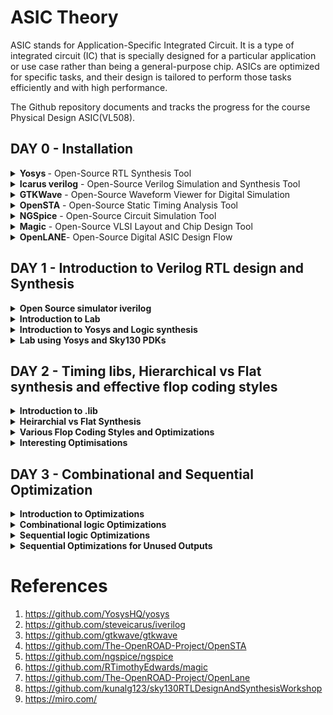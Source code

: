 # ASIC Theory
ASIC stands for Application-Specific Integrated Circuit. It is a type of integrated circuit (IC) that is specially designed for a particular application or use case rather than being a general-purpose chip. ASICs are optimized for specific tasks, and their design is tailored to perform those tasks efficiently and with high performance.

The Github repository documents and tracks the progress for the course Physical Design ASIC(VL508).  



## DAY 0 - Installation

<details>
<summary> <strong> Yosys </strong> - Open-Source RTL Synthesis Tool </summary>

Yosys is a powerful and widely-used open-source RTL synthesis tool that enables designers to convert Verilog RTL code into optimized gate-level representations suitable for ASIC or FPGA implementation. It is designed for digital hardware design and offers a plethora of features, including RTL synthesis, technology mapping, optimization, and formal verification capabilities. With a scripting interface and an active community of users and developers, Yosys provides flexibility, efficiency, and cost-effectiveness for various digital design projects.

**Key Features**:
- RTL Synthesis: Yosys takes Verilog RTL code as input and performs RTL synthesis, generating a gate-level netlist.
- Technology Mapping: The tool maps the RTL design to a specific library of standard cells, allowing optimization for target technologies.
- Optimization: Yosys employs various algorithms to optimize the design for improved performance, area, and power consumption.
- Formal Verification: The tool includes formal verification capabilities to ensure the correctness of the design.
- Scripting Interface: Yosys provides a scripting interface, enabling users to write custom synthesis scripts for specific design flows and optimizations.
- Open-Source and Community-Driven: Yosys is an open-source project with an active community, constantly contributing to its development and improvement.
  
**Installation**

Yosys is installed using the following set of steps.

```bash
$ git clone https://github.com/YosysHQ/yosys.git
$ cd yosys-master 
$ sudo apt install make (If make is not installed please install it) 
$ sudo apt-get install build-essential clang bison flex \
    libreadline-dev gawk tcl-dev libffi-dev git \
    graphviz xdot pkg-config python3 libboost-system-dev \
    libboost-python-dev libboost-filesystem-dev zlib1g-dev
$ make config-gcc
$ make 
$ sudo make install
```
Screenshot after installation-
![yosys](https://github.com/Shant1R/Shant_IIITB/assets/59409568/6ac97051-4660-4722-b384-26eb6aba3260)

</details>

<details>

<summary><strong>Icarus verilog</strong> - Open-Source Verilog Simulation and Synthesis Tool</summary>

Iverilog is a widely-used open-source Verilog simulation and synthesis tool that allows designers to simulate and synthesize digital hardware designs described in Verilog HDL. It offers a comprehensive set of features for both simulation and synthesis, making it a valuable tool for digital design projects of all scales. With its versatility and community-driven development, Iverilog provides an efficient and cost-effective solution for verifying and implementing digital designs.

**Key Features**:
- Verilog Simulation: Iverilog supports simulation of Verilog designs, enabling users to test and verify their digital circuits' functionality.
- Synthesis Support: The tool provides synthesis capabilities, allowing designers to generate gate-level netlists suitable for ASIC or FPGA implementation.
- IEEE Standard Compliance: Iverilog adheres to the IEEE 1364-2005 Verilog standard, ensuring compatibility with a wide range of Verilog designs.
- VPI (Verilog Programming Interface) Support: Iverilog supports VPI, enabling users to write C/C++ programs to interact with the simulation or synthesis process.
- Efficient and Scalable: Iverilog is known for its efficiency, making it suitable for small hobbyist projects as well as large-scale commercial designs.
- Open-Source and Community-Driven: Being an open-source tool, Iverilog benefits from an active community of users and developers, continually improving and enhancing its capabilities.
  
**Installation**

Icarus Verilog also known as iverilog is installed using the following command.

```bash
$ sudo apt-get update
$ sudo apt-get install iverilog

```
Screenshot after installation-
![iverilog](https://github.com/Shant1R/Shant_IIITB/assets/59409568/4f77ee22-b0b3-4c96-9f8e-1b74443579e4)


</details>

<details>
<summary><strong>GTKWave</strong> - Open-Source Waveform Viewer for Digital Simulation</summary>

GTKWave is a popular open-source waveform viewer designed to visualize and analyze simulation results of digital designs. As an essential tool in digital hardware development, GTKWave allows users to examine waveforms generated by Verilog or VHDL simulation, making it easier to debug and verify the behavior of complex digital circuits. With its user-friendly interface and active community support, GTKWave is a valuable asset for engineers and hobbyists involved in digital design and verification projects.

**Key Features**:
- Waveform Visualization: GTKWave provides a graphical interface to display simulation waveforms, helping users gain insights into the behavior of digital circuits.
- Support for Various Formats: The tool supports various waveform formats, including VCD (Value Change Dump), FST (Fast Signal Trace), LXT, and VZT.
- Zoom and Navigation: GTKWave allows users to zoom in and out on specific regions of the waveform and provides convenient navigation tools for easy waveform analysis.
- Signal Grouping: Users can group related signals together, simplifying the visualization of complex designs.
- Cross-Platform Compatibility: GTKWave is available for multiple platforms, including Windows, macOS, and Linux, making it accessible to a wide range of users.
- Extensible and Customizable: Users can extend GTKWave's functionality through scripting and customize the appearance and behavior of the waveform viewer.
- Open-Source and Community-Driven: As an open-source project, GTKWave benefits from continuous community contributions, ensuring the tool's ongoing improvement and relevance

**Installation**

GTKWave is installed using the following commands.

```bash
$ sudo apt update
$ sudo apt install gtkwave
```
Screenshot after installation-
![gtkwave](https://github.com/Shant1R/Shant_IIITB/assets/59409568/ae8c7922-c337-4157-839f-c8f1f62265b2)

</details>


<details>
<summary><strong>OpenSTA</strong> - Open-Source Static Timing Analysis Tool</summary>

OpenSTA is a powerful open-source Static Timing Analysis (STA) tool designed to analyze digital integrated circuits and provide critical timing information. As an essential component of the digital design flow, OpenSTA enables engineers to perform timing verification, identify potential timing violations, and optimize the performance of complex designs. With its versatile features and community-driven development, OpenSTA is a valuable resource for designers working on ASIC or FPGA projects.

**Key Features**:
- Static Timing Analysis: OpenSTA performs static timing analysis to determine the critical paths and timing violations in digital designs.
- Liberty File Support: The tool supports industry-standard Liberty format files, which contain timing information about the standard cells used in the design.
- Path Tracing and Reporting: OpenSTA traces critical timing paths and generates detailed timing reports, highlighting setup and hold violations.
- Constraints Support: Designers can specify timing constraints in the design using standard Synopsys Design Constraints (SDC) files, which OpenSTA interprets during the analysis.
- Highly Scalable: OpenSTA can handle designs of varying sizes, from small digital circuits to large-scale industrial projects, making it suitable for a broad range of applications.
- Interactive Visualization: OpenSTA provides an interactive graphical interface to visualize and navigate through the timing paths in the design.
- Open-Source and Community-Driven: As an open-source project, OpenSTA benefits from contributions and feedback from a community of users and developers, ensuring continuous improvement and adaptability to new technologies.

**Installation**

To install OpenSTA, follow the given github link and download the following prerequisites- 

```bash
https://github.com/The-OpenROAD-Project/OpenSTA
```

```bash
$ sudo apt-get install cmake
$ sudo apt-get install clang
$ sudo apt-get install gcc
$ sudo apt-get install tcl
$ sudo apt-get install swig
$ sudo apt-get install bison
$ sudo apt-get install flex
```

Installation commands for openSTA
```bash
$ git clone https://github.com/The-OpenROAD-Project/OpenSTA.git
$ cd OpenSTA
$ mkdir build
$ cd build
$ cmake ..
$ make
```
Screenshot after installation-
![opensta](https://github.com/Shant1R/Shant_IIITB/assets/59409568/36537253-8d3e-4f7a-9358-35c3f5c04e55)

</details>


<details>
<summary><strong>NGSpice</strong> - Open-Source Circuit Simulation Tool</summary>

Ngspice is a powerful open-source circuit simulation tool that allows engineers, researchers, and hobbyists to analyze and simulate electronic circuits. As a widely-used circuit simulator, Ngspice can handle analog, digital, and mixed-signal circuits, providing valuable insights into circuit behavior, performance, and characteristics. With its extensive set of features and active community support, Ngspice serves as an essential tool for circuit design, analysis, and optimization.

**Key Features**:
- Mixed-Signal Simulation: Ngspice supports mixed-signal simulation, enabling the analysis of circuits containing both analog and digital components.
- Circuit Modeling: The tool supports a wide range of device models, including passive components, diodes, transistors, operational amplifiers, and more.
- Advanced Analysis: Ngspice provides various analysis types, such as DC, AC, transient, and noise analysis, allowing users to evaluate circuit performance under different conditions.
- Extensibility: Users can add custom models, algorithms, and simulation capabilities through scripting and user-defined subcircuits.
- SPICE Compatibility: Ngspice adheres to the SPICE (Simulation Program with Integrated Circuit Emphasis) standard, ensuring compatibility with existing SPICE netlists.
- Cross-Platform Support: Ngspice is compatible with multiple operating systems, including Windows, macOS, and Linux, making it accessible to a broad user base.
- Open-Source and Community-Driven: Being an open-source project, Ngspice benefits from active community contributions, bug fixes, and enhancements, ensuring its continuous development and reliability.

**Installation**

NGSpice is installed using the following commands.

After downloading the tarball from https://sourceforge.net/projects/ngspice/files/ to a local directory, unpack it using:

```bash
$ tar -zxvf ngspice-37.tar.gz
$ cd ngspice-37
$ mkdir release
$ cd release
$ ../configure  --with-x --with-readline=yes --disable-debug
$ make
$ sudo make install
```
Screenshot after installation-
![ngspice](https://github.com/Shant1R/Shant_IIITB/assets/59409568/726fcc95-63eb-4089-87e3-f306cc37d83c)

    
</details>

<details>
<summary><strong>Magic</strong> - Open-Source VLSI Layout and Chip Design Tool</summary>
Magic is a widely-used open-source VLSI (Very-Large-Scale Integration) layout and chip design tool. It offers a versatile and user-friendly environment for designing, editing, and analyzing integrated circuit layouts. As an essential tool in the physical design flow, Magic allows engineers and researchers to create complex IC layouts and verify their correctness before fabrication. With a range of features and active community support, Magic is a valuable asset for digital and analog chip designers and hobbyists.

**Key Features**:
- Layout Editing: Magic provides an intuitive interface for designing and editing integrated circuit layouts, enabling efficient placement and routing of various circuit elements.
- Custom Design Rules: Users can define custom design rules, allowing them to tailor the layout to specific technology nodes and manufacturing processes.
- Hierarchical Design: Magic supports hierarchical design methodologies, enabling the creation of complex designs by organizing circuits into hierarchical blocks.
- Design Rule Checking (DRC): The tool performs design rule checks to identify potential layout errors and violations before the chip fabrication process.
- Extraction and Simulation: Magic allows extraction of parasitic components and supports SPICE netlist simulation for accurate performance evaluation.
- Scripting and Automation: Users can extend Magic's functionality using scripts, automating repetitive tasks and customizing the design flow.
- Cross-Platform Support: Magic is compatible with various operating systems, including Windows, macOS, and Linux, making it accessible to a wide range of users.
- Open-Source and Community-Driven: As an open-source project, Magic benefits from an active community of users and developers, ensuring continuous improvement and adaptability to new design challenges.

**Installation**
  
Magic is installed using the following commands.

```bash
$   sudo apt-get install m4
$   sudo apt-get install tcsh
$   sudo apt-get install csh
$   sudo apt-get install libx11-dev
$   sudo apt-get install tcl-dev tk-dev
$   sudo apt-get install libcairo2-dev
$   sudo apt-get install mesa-common-dev libglu1-mesa-dev
$   sudo apt-get install libncurses-dev
$   git clone https://github.com/RTimothyEdwards/magic
$   cd magic
$   ./configure
$   make
$   sudo make install

```
Screenshot after installation-
![magic](https://github.com/Shant1R/Shant_IIITB/assets/59409568/f5fe09ee-2f15-47c0-b4a6-5a41febf7e76)
    
</details>


<details>
<summary><strong>OpenLANE</strong>- Open-Source Digital ASIC Design Flow</summary>

OpenLane is a comprehensive open-source digital ASIC (Application-Specific Integrated Circuit) design flow that facilitates the design and implementation of complex digital chips. It provides a complete RTL-to-GDSII (RTL to Graphic Design System II) flow, encompassing synthesis, placement, routing, and manufacturing processes. OpenLane streamlines the ASIC design process and enables designers to create custom digital chips with greater efficiency and accessibility. With an extensive set of features and community support, OpenLane is a valuable tool for ASIC designers, researchers, and hobbyists alike.

**Key Features**:
- RTL-to-GDSII Flow: OpenLane offers an end-to-end design flow, starting from RTL synthesis to final GDSII layout generation, ensuring a seamless ASIC design process.
- Synthesis and Optimization: The tool performs RTL synthesis and optimization to generate an efficient gate-level representation of the design.
- Placement and Routing: OpenLane optimizes chip placement and performs routing to connect all the components efficiently.
- DRC and LVS Checks: OpenLane includes design rule checking (DRC) and layout versus schematic (LVS) checks to ensure the design's manufacturability and correctness.
- PDK Integration: The tool integrates with Process Design Kits (PDKs) from various foundries, supporting a wide range of technology nodes and manufacturing processes.
- Scripting and Customization: Users can write scripts to customize various aspects of the design flow and automate repetitive tasks.
- Performance and Area Optimization: OpenLane offers options to optimize the design for performance, area, or power based on the project's requirements.
- Cross-Platform Support: OpenLane is compatible with multiple operating systems, including Windows, macOS, and Linux, making it accessible to diverse design teams.
- Open-Source and Community-Driven: Being an open-source project, OpenLane benefits from continuous community contributions, bug fixes, and enhancements, ensuring its continuous development and improvement.

**Installation**

OpenLane is installed using the following commands.

```bash
$ sudo apt-get update
$ sudo apt-get upgrade
$ sudo apt install -y build-essential python3 python3-venv python3-pip make git
$ sudo apt install apt-transport-https ca-certificates curl software-properties-common
$ curl -fsSL https://download.docker.com/linux/ubuntu/gpg | sudo gpg --dearmor -o /usr/share/keyrings/docker-archive-keyring.gpg
$ echo "deb [arch=amd64 signed-by=/usr/share/keyrings/docker-archive-keyring.gpg] https://download.docker.com/linux/ubuntu $(lsb_release -cs) stable" | sudo tee /etc/apt/sources.list.d/docker.list > /dev/null
$ sudo apt update
$ sudo apt install docker-ce docker-ce-cli containerd.io
$ sudo docker run hello-world
$ sudo groupadd docker
$ sudo usermod -aG docker $USER
$ sudo reboot 
```

After Reboot
```bash
$ docker run hello-world
```

```bash
$ cd $HOME
$ git clone https://github.com/The-OpenROAD-Project/OpenLane
$ cd OpenLane
$ make
$ make test
```

Screenshot after installation-
![openlane](https://github.com/Shant1R/Shant_IIITB/assets/59409568/d55be32a-a662-4284-94b0-b0d53af2fbca)

</details>

## DAY 1 - Introduction to Verilog RTL design and Synthesis

<details>
<summary><strong>Open Source simulator iverilog</strong></summary>

Simulator is a tool to verify that the said design adheres to the functionality to its intended specifications. It works by following the input given and changes the output accordingly, thus one can compare the desired output and the output derived for the said inputs.

Simulator architecture schematic diagram -
![Simulator](https://github.com/Shant1R/Shant_IIITB/assets/59409568/11d0647f-499b-4ea9-ab80-8c6ef20da093)

Under the given repository, **Iverilog** is used which is an open source simulator.
- Design is the set of verilog codes with the aim to create a functionality that meets the given specifications. 
- Testbench is the set of code which provides the stimulas or test vectors to the desgin under test to verify the design working.
- It is to be noted multiple inputs can be given the design block and multiple outputs can be derived.
- The testbench is not given any external inputs. Testvectors are given under the testbench itself.
- The output of the simulator is a VCD file, ie. value change dump file which is viewed using **GTKWave** to visualise the waveform.

Simulation flow of Iverilog - 
![workflow](https://github.com/Shant1R/Shant_IIITB/assets/59409568/b67eb2d2-478e-4745-9876-7846de6a01c0)

</details>


<details>
<summary><strong>Introduction to Lab</strong></summary>

Under this, we will go through how to setup the directory and lab for the course and how to access various files and execute.

**Lab Setup**

The first step under the lab setup for the course is to form a seperate directory as VLSI and git clone the course files from the given repository in the code.



```bash
$ cd Documents
$ cd ASICs
$ cd VLSI
$ cd git clone https://github.com/kunalg123/sky130RTLDesignAndSynthesisWorkshop.git
```

Terminal Window - 
![sky130_gitclone](https://github.com/Shant1R/Shant_IIITB/assets/59409568/8e74128d-3341-4378-9c40-309260327bef)

Upon the cloning, a new folder with the name *sky130RTLDesignAndSynthesisWorkshop* is made. Under this folder, there will be several folders, such as lib which contains the standard set library for sky130 which will be used for the synthesis, verilog_files which contains all the source files and testbenches for the experiments to be done. The contents of each folder can be seen by going into the directory and entering ls.


**Working with iverilog and gtkwave - MUX**

Under this, we go over how load files on iverilog and visualise using gtkwave. The terminal is opened and the directory is set to the verilog_files, where various source files and their respective testbenches are stored. Under this example we will execute the mux using good_mux.v and check the functionality using gtkwave to visualise the dumpfile generated. Both the source file and testbench are loaded to iverilog. 

```bash
$ cd VLSI
$ cd sky130RTLDesignAndSynthesisWorkshop
$ cd verilog_files/
$ ls
$ iverilog good_mux.v tb_good_mux.v
$ ./a.out
$ gtkwave tb_good_mux.vcd
```

Screenshot of the terminal - 
![good_mux_terminal](https://github.com/Shant1R/Shant_IIITB/assets/59409568/06396f49-0e6c-487b-8408-82491557a852)

Waveform on GTKWave - 
![good_mux_gtk](https://github.com/Shant1R/Shant_IIITB/assets/59409568/cc8ec616-ac4d-4bc1-801f-0e680247ad69)

The waveform on gtkwave is used to check the variations in the output with the input.

**Code Explaination - MUX**

To edit the code, one can directly open the files or use gvim. The code to access both the source and testbech is given

```bash
$ gvim tb_good_mux.v -o good_mux.v
```


Editor window - 
![code_good_mux](https://github.com/Shant1R/Shant_IIITB/assets/59409568/cf8ca326-755a-4664-ae0b-8c01b8e94723)

There can be multiple ways to generate a mux. Under the given source code. it checks for the select line, if sel is 1, the output follows the input line 1 else it follows input line 0. Under the testbench, the inputs are set as reg and output as wire. The testbench has no primary inputs like the design source code. It instantiate the source code as uut - unit under test, any name can be used. Under the testbench, the dumpfile is generated for visualisation. The input variables are set and the toggled periodically and sets an end time. 

</details>


<details>
<summary><strong>Introduction to Yosys and Logic synthesis</strong></summary>

The RTL design is the behavioural model of the said specification written in an HDL language. For mapping this code to a hardware circuit comes the synthesis. The RTL code is translated to gate level using the front end libraries that are .lib files, through synthesis the netlist file is derived. 

The front end library is also called .lib, which can be explained as a collection for modules for the logic gates for the mapping. It contains various types of the same logic gate, such as 2 and 3 input and gates, and modules for the same gate with different execution speed, which can de decided upon the usecase and required specification. The speed of the gates depends the load, which for digital circuits are capacitors, thus charging and discharging of capacitors determine the speed of the gate, thus the system. For faster speed, we need transistor with more current sourcing capacity. Thus the need for wider transistors. But wider transistors enables faster processes with the trade off of power and area. Narrow transistors comsumes lesser area and power, but comes with bigger delays. Thus the choice of the gate models is made accordingly. The time delat should small enough to cover the propogation delay and setup times and at the same time large enough that it doesn't cause a hold crisis, that is its bigger than the hold time of the next gate in process.


One has to guide the synthesizer for the required execution time, ie, the use of faster and slower transistor models while mapping. This is known as constraints.    

The synthesizer used under this coursework is Yosys. 

Yosys setup flow-
![yosys1](https://github.com/Shant1R/Shant_IIITB/assets/59409568/35698376-e603-40eb-b5a4-a84965620587)

The design block has the function read_design and .lib  has a read_liberty function which reads the design file and .lib respectively. The netlist block has the fucntion read_netlist which upon execution generates the netlist file for the given design. It is to note design file and netlist file are two different representations for the same given specification.  

Synthesis verification flow - 
![yosys2](https://github.com/Shant1R/Shant_IIITB/assets/59409568/8c89fc9e-7d6a-426e-b55f-3927db75d7e7)

To verify the synthesis output, we use the iverilog simulator which is given the netlist and testbench as inputs, attain a vcd file, which is visualised using gtkwave. The output on the gtkwave with the netlist file should be the same as in the case of RTL simulation. Since the primary inputs and outputs in case of RTL designs and netlist design remains the same, the same testbench can be used to verify the design. 


</details>



<details>
<summary><strong>Lab using Yosys and Sky130 PDKs</strong></summary>

Under this section, we go through how to invoke the synthesizer yosys and synthesize the design. For the demonstration, we have taken the synthesis of mux, the good_mux.v file, which we have previously simulated before. 

- Step one is to go to the directory for the verilog files and invoke yosys synthesizer.

```bash
$ cd Documents/ASICs/VLSI/sky130RTLDesignAndSynthesisWorkshop/verilog_files/
$ yosys
```

![yosys_lab_1](https://github.com/Shant1R/Shant_IIITB/assets/59409568/24e98dd7-b81c-4398-a0cb-f5d5bf872813)

- Now we read the .lib using *read_liberty* and the path is set to the .lib files.
- The behavourial model of mux is read using *read_verilog* followed by determining the module name to be synthesized.
- The netlist is generated by *abc -liberty* followed by the path to .lib which specifies what gates are to be linked. Thus the RTL file is converted to netlist.
- The logic being realised can be view using *show*.

```bash
 read_liberty -lib ~/Documents/ASICs/VLSI/sky130RTLDesignAndSynthesisWorkshop/lib/sky130_fd_sc_hd__tt_025C_1v80.lib
 read_verilog good_mux.v
 synth -top good_mux
 abc -liberty ~/Documents/ASICs/VLSI/sky130RTLDesignAndSynthesisWorkshop/verilog_files/sky130_fd_sc_hd__tt_025C_1v80.lib
 show
```

![yosys_lab_2](https://github.com/Shant1R/Shant_IIITB/assets/59409568/e3861c1c-4493-4fe1-822b-7e5179d95ab0)

- The netlist file is wriiten using *write_verilog* followed by the name for the file.
- Gvim edittor is used view the netlist file.

```bash
 read_verilog good_mux_netlist.v
 !gvim good_mux_netlist.v  
```

![yosys_lab_3](https://github.com/Shant1R/Shant_IIITB/assets/59409568/c201daec-bc2b-44f7-83c5-77ab3dd37e9d)

- It can seen that the netlist file has extra informations, thus to generate a simple netlist file we add an extra switch.
- After *write _verilog* we add *-noattr* before the file name.
- We attain a simpler netlist representation for mux.

```bash
 read_verilog -noattr good_mux_netlist.v
 !gvim good_mux_netlist.v
```

![yosys_lab_4](https://github.com/Shant1R/Shant_IIITB/assets/59409568/a917b533-9932-46bd-adfb-032cea61855b)

  
</details>

## DAY 2 - Timing libs, Hierarchical vs Flat synthesis and effective flop coding styles

<details>

<summary><strong>Introduction to .lib</strong></summary>
Under this section, we get a better insight regarding .lib. We have the general overview that it stores the models of all the standards cells, various variations and flavours as per the need of specification provided. Getting an insight into the .lib file, we start with the file name -  

*sky130_fd_sc_hd__tt_025C_1v80*

The name sky130 represemts that the library is based on 130nm technology. Under the nomenclature, we define PVT - process, voltage and temperature. Process refers to the variations due to the fabrication, ie. there will variations in the silicon fabricated even by the same machine. There is variation due to the voltage and temperature as well. Silicon is very sensitive to temperature. All these 3 determines how the silicon is going to perform. We aim to design such that silicon works in all the conditions, across various variations. These three are indicated under the name, tt stands for typical process, 25c indicates the temperature - 25C and 1v80 indicates the voltage of 1.80volts.  It is to be noted, all the models under the said library are designed for the given PVT parameters.

We open the .lib file using gvim to go through various other informations it provides.

![lib_1](https://github.com/Shant1R/Shant_IIITB/assets/59409568/f1a46b64-c496-4fd4-82e7-ef43e091964b)

- It defines the technology begin used "CMOS" and the delay model as "table_lookup"
- it defines the units for various parameters and quanities, such as, 1ns for time, 1V for voltage, 1mA for current, 1kohm for resistance and 1pF for capacitance.
- It defines the operating conditions as "tt_025C_1v80".

We take an example for a cell to understand the contents. Taking the example of a21110i cell. 

![lib_2](https://github.com/Shant1R/Shant_IIITB/assets/59409568/9996a4bc-1328-4436-91f0-551a17dd7d72)

- The given cell executes the logic for 5 inputs, *and* for the first two inputs and *or* it with the next three inputs, finally *not* the final expression.
- Logic implemented --> !((A1&A2)|B1|C1|D1)
- Since we got 5 inputs, there are 32 possible outputs. The .lib file contains the power consumption and timing details for all the possibilities.


Considering a two input *and* gate, and compare different two input and gate.

![lib_3](https://github.com/Shant1R/Shant_IIITB/assets/59409568/717b8741-8d21-413e-95b2-968c38eef551)

- The lib files conatins the power and timing information for the 4 possible outcomes.
- All three taken cells are 2 input and gates, but differ in their areas, and2_4 has a larger area than area2_2 and consequently more than and2_0.
- Having a larger area refers to the use of a wider cell. Wider cells will be faster, but consumes more power. This can be seen in the datials under the lib file.


  
</details>


<details>

<summary><strong>Heirarchial vs Flat Synthesis</strong></summary>

Under this section, we go over what is heirchial synthesis and flat synthesis. For this, we  have taken the case of multiple_modul2s.v from verilog files to have a better unstanding.
```bash
  shant@shant:~/Documents/ASICs/VLSI/sky130RTLDesignAndSynthesisWorkshop/verilog_files$ gvim multiple_modules.v
```
![hvf_1](https://github.com/Shant1R/Shant_IIITB/assets/59409568/16523aee-77cd-4f09-95b0-d8e56f9920da)

Gate level diagram 

![hvf_1](https://github.com/Shant1R/Shant_IIITB/assets/59409568/0f16a24d-c1ea-4d38-891b-5d16f5dbcd13)

We go into the directory for verilog files and invole the model.

```bash
$ cd Documents/ASICs/VLSI/sky130RTLDesignAndSynthesisWorkshop/verilog_files
$ yosys
read_liberty -lib ~/Documents/ASICs/VLSI/sky130RTLDesignAndSynthesisWorkshop/lib/sky130_fd_sc_hd__tt_025C_1v80.lib
read_verilog multiple_modules.v
synth -top multiple_modules
abc -liberty ~/Documents/ASICs/VLSI/sky130RTLDesignAndSynthesisWorkshop/lib/sky130_fd_sc_hd__tt_025C_1v80.lib
show multiple_modules
```

- As we hit show, we expect to attain a similar schematic we had drew in the previous image.
  
![hvf_2](https://github.com/Shant1R/Shant_IIITB/assets/59409568/a55d9d7a-ab21-430c-8174-770f422220f5)

- We get the image of the top module.
- We don't get to see the and and or gates. We see the modules u1 and u2, which are the instances of the gates.
- **This type of design is called an heirarchial design.**
- We generate the netlist file for the design.

```bash
write_verilog -noattr multiple_modules_hier.v
!gvim multiple_modules_hier.v
```

![hvf_3](https://github.com/Shant1R/Shant_IIITB/assets/59409568/620892c8-1681-4d46-911e-1e7a2e4a8ee7)

- In the netlist generated, it is observed that the hierarchy is maintained. The top module has instances of sub moduke 1 and 2, and the two modules are seperately defined implementing the *and* and *or* gates.
- It is to be more, since this is CMOS technology, we implement the gates using a *nand* gate with inverted inputs for *or* gate and *nor* gate with inverted inputs for *and* gate.

Now we will look into flat design techcnique.

```bash
flatten
show multiple_modules
```

![hvf_5](https://github.com/Shant1R/Shant_IIITB/assets/59409568/9428f816-7ab6-49f6-a3d4-0c527719364c)

```bash
write_verilog -noattr multiple_modules_flat.v
!gvim multiple_modules_flat.v
```

![hvf_4](https://github.com/Shant1R/Shant_IIITB/assets/59409568/a9476f35-4ba0-4caa-a035-893227557410)

- In the new netlist, we don't see any instances of submodules such as u1 and u2.
- We get direct instances of *and* and *or* gates under the flat design.
- **This type of design is known as flat desigin techniques.**

We saw how to synthesis the top module, now we will look into synthesis of submodules.

```bash
$ cd Documents/ASICs/VLSI/sky130RTLDesignAndSynthesisWorkshop/verilog_files
$ yosys
read_liberty -lib ~/Documents/ASICs/VLSI/sky130RTLDesignAndSynthesisWorkshop/lib/sky130_fd_sc_hd__tt_025C_1v80.lib
read_verilog multiple_modules.v
synth -top sub_module1
abc -liberty ~/Documents/ASICs/VLSI/sky130RTLDesignAndSynthesisWorkshop/lib/sky130_fd_sc_hd__tt_025C_1v80.lib
show
```

![hvf_6](https://github.com/Shant1R/Shant_IIITB/assets/59409568/48519618-7a15-4695-a075-c0ca9acb4853)

- We only see submodule 1, we don't get to see the multiple module or submodule 2.

Reason for having synthesis at submodule level ->
- In case my design has multiple instances of same module, we prefer to synthesis it once and the replicate it as many times required and stitch it to the main module.
- It supports *divide and conqure appraoch*. In case the design is massive, we give small portions to the tool instead of the entire design. This helps in generating an optimised netlist for the complete desgin and supports reusebility.


</details>


<details>

<summary><strong>Various Flop Coding Styles and Optimizations</strong></summary>

Under this section, we go through all the various types of flops available and how to design and code them efficiently. All the required files are presen in the folder verilog_files. 

To understand the need of flops, we refer the example of a simple circuit with delays as 2ns for *and* gate and 1ns for *or* gate.

![ff_1](https://github.com/Shant1R/Shant_IIITB/assets/59409568/d9bd0c57-605b-4c7b-8724-297ab5b812d6)

- Considering the input goes from 0 to 1 for a and b and simultaneously, 1 to 0 for c.
- Ideally for the transition from (001) to (110), the output should have been a constant at 1, but because of the delay, we get outout as 0 for a brief period of 2ns.
- This is called a **glitch**.

![ff_2](https://github.com/Shant1R/Shant_IIITB/assets/59409568/f75878fe-d695-44cf-b498-f516b7d2a028)
  
- More the number of combinational circuits, more number of glitches appear, giving a glitchy output.
- To avoid this, we need an element to store the value. Comes the flops into picture.
- We use a D flipflop. They are a storage element. They are placed between combinational circuits and changes value only at clock edge.

![ff_1](https://github.com/Shant1R/Shant_IIITB/assets/59409568/eb9ab8c7-a87c-4ca0-89ec-ecb36361032e)

  
- Now even if the the input of the clock is glitching, we attain a stable output.
- **NOTE** --> We need to initailise the flops, else the combinational circuits gives a garbage value. For this purpose we have reset and set pins. They can be asynchoronous and synchronous.

Types of flops
- Flops can be designed to be asynchronous or synchronous. It depends on whether the flop is sensitive to the reset and set parameters.
- Under asynchronous, the flop is sensitive to the reset or set, ie the design checks for them and the moment, reset is encountered, the output is pulled to **0** irrespective of the clock. For asynchronous set, the output is pulled to **1**.
- The circuit design and timing diagram along with verilog code is displayed under the image below under column 1.
- Under the case of synchronous reset, the output is pulled to **0** at the next clock cycle. The design and timing diagram along the verilog code is shown under the column 2 of the image below.
- Sync reset can be understodd as the input is pulled to 0, thus output becomes 0 for next clock cycle.

![ff_2](https://github.com/Shant1R/Shant_IIITB/assets/59409568/77037d1a-28bd-434f-9ed4-ddb57613973c)

- Under column of the image above, shows the verilog code and circuit structure for a d flipflop that accounts for sync as well as async resets.


Now, we go through simuations of async reset, async set and sync async reset and observe the waveforms using gtkwave to have a better understand.

***Code --> dff_asyncres.v***

```bash
module dff_asyncres ( input clk ,  input async_reset , input d , output reg q );
always @ (posedge clk , posedge async_reset)
begin
	if(async_reset)
		q <= 1'b0;
	else	
		q <= d;
end
endmodule
```
- Upon execution on terminal using iverilog and gtkwave

![dff_1](https://github.com/Shant1R/Shant_IIITB/assets/59409568/59e993cf-c5f4-40b7-b66d-085c17be91c7)

- We can observe that the output q goes to 0 when the reset is encountered.
- Now we synthesis the design using yosys.

![dff_syn_1](https://github.com/Shant1R/Shant_IIITB/assets/59409568/67fbc5d1-0016-4c7d-9917-66bddc85bb39)

***Code --> dff__async_set.v***

```bash
module dff_async_set ( input clk ,  input async_set , input d , output reg q );
always @ (posedge clk , posedge async_set)
begin
	if(async_set)
		q <= 1'b1;
	else	
		q <= d;
end
endmodule
```

- Upon execution on terminal using iverilog and gtkwave

![dff_2](https://github.com/Shant1R/Shant_IIITB/assets/59409568/e13a4ed4-ea09-4148-9b09-b828893bce82)

- We can observe that the output q goes to 1 as soon as we encounter the set irrespective of that clock.
-Now we synthesis the design using yosys. 

![dff_syn_2](https://github.com/Shant1R/Shant_IIITB/assets/59409568/8070cd5f-035b-433b-a16b-b3ff3bc9c232)


***Code --> dff_syncres.v***

```bash
module dff_syncres ( input clk ,  input sync_reset , input d , output reg q );
always @ (posedge clk )
begin
	if(sync_reset)
		q <= 1'b0;
	else	
		q <= d;
end
endmodule
```

- Upon execution on terminal using iverilog and gtkwave

![dff_4](https://github.com/Shant1R/Shant_IIITB/assets/59409568/344634b7-6aec-486b-9dd4-7ce7d7a9ec61)

- It is observed that the output q is set to 0 at the next clock pulse when the reset is encountered, thus it is the case of sync reset.
- Now we synthesis the design using yosys.

![dff_syn_3](https://github.com/Shant1R/Shant_IIITB/assets/59409568/83e54797-cb25-4734-97e9-2269e25b2f39)


***Code --> dff_asyncres_syncres.v***

```bash
module dff_asyncres_syncres ( input clk , input async_reset , input sync_reset , input d , output reg q );
always @ (posedge clk , posedge async_reset)
begin
	if(async_reset)
		q <= 1'b0;
	else if (sync_reset)
		q <= 1'b0;
	else	
		q <= d;
end
endmodule
```

- Upon execution on terminal using iverilog and gtkwave

![dff_3](https://github.com/Shant1R/Shant_IIITB/assets/59409568/2bda822d-c54f-4207-b2ba-4b61aae705ba)

- We can observe that output q goes to 0 when encountered the async reset and waits for the next clock edge to set q to 0 in case of encounter with sync reset.
- Now we synthesis the design using yosys.

![dff_syn_4](https://github.com/Shant1R/Shant_IIITB/assets/59409568/6e929a9e-8a5b-4e7f-993c-39882bc6b734)
  
</details>


<details>

<summary><strong>Interesting Optimisations</strong></summary>

Under this section we look into two interesting cases and how they are executed and designed.

First we look into mul2.v

- Code for mul2.v

```bash
module mul2 (input [2:0] a, output [3:0] y);
	assign y = a * 2;
endmodule
```

- The block diagram and the truth table for the executed logic is shown under.
   
![sp_1](https://github.com/Shant1R/Shant_IIITB/assets/59409568/774a0cd2-2144-4bce-bab3-b498db7ef417)

- From these, we are able to infer that the logic requires the input to be multiplied with 2, and upon checking the output it is the input with 1'b0 padding.
- Thus the design for the logic needs no hardware to be mapped.
- We will confirm this using yosys.

![sp_2](https://github.com/Shant1R/Shant_IIITB/assets/59409568/ee8c1ac5-23e4-4339-a6d5-9affa8741ffa)

- From the yosys synthesis, we observe the number of cells in design is 0 and there is no hardware to be mapped. These have been highlighted in the picture above.
- The schematic attained shows a similar result.
- This was done in case of multiplication with 2. For multiplication with 4, we give 2'b00 padding and for 8, we give 3'b000 padding. This goes on.

Now, we look into another special case. 
- Condider a 3bit number a[2:0], and the logic to be implemented is that the output y[5:0] is equal to 9 times of a[2:0].
- Code for execution

```bash
module mult8 (input [2:0] a , output [5:0] y);
	assign y = a * 9;
endmodule
```

- Logic explaination

![sp_3](https://github.com/Shant1R/Shant_IIITB/assets/59409568/44bbe634-8835-4d0e-b783-6edd05ce9717)

- Multiplcation with 9 can be seen as multiplication with 8 and plus 1.
- We know multiplication with 8 is equal to 3'b000 padding, and adding the same 3 bit number to the padded number comes of as concatanation of {a,a}.
- Thus there are no standard cell required for the design. We verify this using yosys.

![sp_4](https://github.com/Shant1R/Shant_IIITB/assets/59409568/7da4d7a5-2ea6-4b55-a5d3-95103956e2dd)

- We see that there are no standard cells required.
- We see the concatanation operation done in the netlist. 


 
</details>

## DAY 3 - Combinational and Sequential Optimization

<details>

<summary><strong>Introduction to Optimizations</strong></summary>
Under this section, we will look into how to optimise our design for combinational logic as well as sequentail logic designs. The optimised designs are defined in terms of area and power savings.

<br></br>
**Methods for Combinational logic Optimization**
- Direct Method --> *Constant Propogation*
- Boolean logic meth0d --> *K-map or Quine McKluskey*

**Constant Propogation**

Consider the logic circuit under figure(I), if we ground input a, ie, a=0, the entire expression goes from y=(a.b+c)' to y=c'.

![opt_1](https://github.com/Shant1R/Shant_IIITB/assets/59409568/98ab0ccf-8237-4a23-a956-8754e4da080c)

- For implementing figure(I), we require in total of 6 transitors under CMOS technology. Whereas, for the final ciruit under fig(II) with the given constraints, we require only 2 transistors under CMOS tech. Thus we can see that we have reduces the number of transistors, hence better optimised.

**Boolean Logic**

Consider we try to implement a logic using tertiary operator, such as **y = a?(b?c:(c?a:0)):(!c)**. This can be mapped using three 2 input muxs as shown in the figure

![opt_2](https://github.com/Shant1R/Shant_IIITB/assets/59409568/de299ebb-619d-4a39-ab9e-667dd355c99b)

- The output generated using the circuit shown is **y = a'.b' + a.[ b.c + b'.a.c ]**, which is clear that is not optimised. The logic can be optimised using K-maps. The optimised logic comes as **~( a ^ b )**.


The synthesis tool performs these optimisations to come up with an effective and optimised design.


**Methods for Sequential logic Optimization**
- Basic --> Sequential Constant Propogation
- Advanced methods.

**Sequential Constant Propogation**

Under this the flop can be optimised in case the output of the flop is constant, else if the output of flop changes, the entire flop is retained. To understand this we take two examples

- The input of D ff is grounded, ir d=0, and the reset parameter is given. Here even if the reset is given or not the output output of the flop is constant at 0, hence the overall outcome is constant.

![opt_3](https://github.com/Shant1R/Shant_IIITB/assets/59409568/6fd15cfc-6bfe-4c8e-a452-71439110468f)


- Now taking the same circuit, but instead of reset, we give set. Now when the set is 1, the flop output follows set. As soon as set is removed, the output goes to 0 at the next positive clock edge. Thus now we can't remove the flop from design, Thus we retain the flop. 

![opt_4](https://github.com/Shant1R/Shant_IIITB/assets/59409568/5dd4680f-b2dc-4596-9916-f359ec6bcfbd)

**Advanced Methods for Sequential logic Optimisation**

- **State optimization** in ASIC design is about finding the best trade-offs among performance, power efficiency, area utilization, and other design objectives to create an effective and efficient custom integrated circuit for a particular application.
- **Re-timing** is the technique used to optimize the timing performance of a digital circuit by moving registers (flip-flops) to different locations within the circuit without changing its functionality. The primary goal of retiming is to improve the critical path delay, which is the longest path through the logic circuit that determines the maximum operating frequency.
- **Sequential logic cloning** or **flip-flop cloning** or **state machine cloning** is the technique used to replicate or duplicate certain portions of sequential logic circuits. This technique is employed to improve performance, reduce critical path delays, or optimize power consumption in a design without altering its functional behavior.
  
</details>


<details>

<summary><strong>Combinational logic Optimizations</strong></summary>

Under this section, we go through 6 lab experiments and synthesis them using yosys. The code used to optimise the design is given below. It is executed before mapping the design to the lib file. 
```bash
opt_clean -purge
```

In case of multiple models, it is important to flatten the design then followup with optimization.


**Lab 1 - opt_check.v**

- RTL file 
```bash
module opt_check (input a , input b , output y);
	assign y = a?b:0;
endmodule
```
- Optimised hardware generated after synthesis on yosys
![op_cc_1](https://github.com/Shant1R/Shant_IIITB/assets/59409568/a5e82f35-01cc-468b-bd40-351a665daefb)

**Lab 2 - opt_check2.v**

- RTL file 
```bash
module opt_check2 (input a , input b , output y);
	assign y = a?1:b;
endmodule
```
- Optimised hardware generated after synthesis on yosys
![op_cc_2](https://github.com/Shant1R/Shant_IIITB/assets/59409568/1e5cca73-9352-4920-9ef2-484be87ddf9e)

  
**Lab 3 - opt_check3.v**

- RTL file 
```bash
module opt_check3 (input a , input b, input c , output y);
	assign y = a?(c?b:0):0;
endmodule
```
- Optimised hardware generated after synthesis on yosys
![op_cc_3](https://github.com/Shant1R/Shant_IIITB/assets/59409568/3711aae4-aab1-4ea8-bf34-04a746b20ac9)

  
**Lab 4 - opt_check4.v**

- RTL file 
```bash
module opt_check4 (input a , input b , input c , output y);
 assign y = a?(b?(a & c ):c):(!c);
 endmodule
```
- Optimised hardware generated after synthesis on yosys
![op_cc_4](https://github.com/Shant1R/Shant_IIITB/assets/59409568/7897969a-87c5-4891-b486-570e25f47e90)

  

**Lab 5 - multiple_module_opt.v**

- RTL file 
```bash
module sub_module1(input a , input b , output y);
 assign y = a & b;
endmodule


module sub_module2(input a , input b , output y);
 assign y = a^b;
endmodule


module multiple_module_opt(input a , input b , input c , input d , output y);
wire n1,n2,n3;

sub_module1 U1 (.a(a) , .b(1'b1) , .y(n1));
sub_module2 U2 (.a(n1), .b(1'b0) , .y(n2));
sub_module2 U3 (.a(b), .b(d) , .y(n3));

assign y = c | (b & n1); 


endmodule
```
- Optimised hardware generated after synthesis on yosys
![op_cc_5](https://github.com/Shant1R/Shant_IIITB/assets/59409568/ddf3154d-2677-4324-a973-04e0a36712a2)

  

**Lab 6 - multiple_module_opt.v2**

- RTL file 
```bash
module sub_module(input a , input b , output y);
 assign y = a & b;
endmodule



module multiple_module_opt2(input a , input b , input c , input d , output y);
wire n1,n2,n3;

sub_module U1 (.a(a) , .b(1'b0) , .y(n1));
sub_module U2 (.a(b), .b(c) , .y(n2));
sub_module U3 (.a(n2), .b(d) , .y(n3));
sub_module U4 (.a(n3), .b(n1) , .y(y));


endmodule
```
- Optimised hardware generated after synthesis on yosys
![op_cc_6](https://github.com/Shant1R/Shant_IIITB/assets/59409568/1d8f999f-09be-4c04-a452-8b1e8ab23e85)

  
</details>


<details>

<summary><strong>Sequential logic Optimizations</strong></summary>

Under this section, we go over optimisation for sequential logic designs. 

**Lab 1 - dff_const1.v**

- RTL file 
```bash
module dff_const1(input clk, input reset, output reg q);
always @(posedge clk, posedge reset)
begin
	if(reset)
		q <= 1'b0;
	else
		q <= 1'b1;
end

endmodule
```

- Simulation report using iverilog and gtkwave

![opt_dff_1](https://github.com/Shant1R/Shant_IIITB/assets/59409568/7541a097-4e52-4a8d-ab0f-c59a1bd8933c)

- Optimised design using yosys

![opt_dff_1](https://github.com/Shant1R/Shant_IIITB/assets/59409568/7b9a8f1f-4839-48de-8a12-0fcbb08599e8)
![opt_dff_3](https://github.com/Shant1R/Shant_IIITB/assets/59409568/281fe4a8-e6c8-442c-a7a7-23109e0d2ddf)

- It is seen that the design an one dff in the model.
  
**Lab 2 - dff_const2.v**

- RTL file 
```bash
module dff_const2(input clk, input reset, output reg q);
always @(posedge clk, posedge reset)
begin
	if(reset)
		q <= 1'b1;
	else
		q <= 1'b1;
end

endmodule
```

- Simulation report using iverilog and gtkwave

![opt_dff_2](https://github.com/Shant1R/Shant_IIITB/assets/59409568/8dbb8cae-05ed-446d-af80-f116b36a9d3f)

- Optimised design using yosys

![opt_dff_2](https://github.com/Shant1R/Shant_IIITB/assets/59409568/dc3143f4-71ff-4417-8461-9f7d54c9c14a)


- It is seen that the design has been optimised to have no dff in the final models.



**Lab 3 - dff_const3.v**

- RTL file 
```bash
module dff_const2(input clk, input reset, output reg q);
module dff_const3(input clk, input reset, output reg q);
reg q1;

always @(posedge clk, posedge reset)
begin
	if(reset)
	begin
		q <= 1'b1;
		q1 <= 1'b0;
	end
	else
	begin
		q1 <= 1'b1;
		q <= q1;
	end
end

endmodule
```

- Simulation report using iverilog and gtkwave

![opt_dff_4](https://github.com/Shant1R/Shant_IIITB/assets/59409568/142eb530-bb2f-4f8c-8ac4-185ea1016609)

- Optimised design using yosys

![opt_dff_7](https://github.com/Shant1R/Shant_IIITB/assets/59409568/9afb81da-87c4-4e0a-8b09-952e3a1879cb)



**Lab 4 - dff_const4.v**

- RTL file 
```bash
module dff_const4(input clk, input reset, output reg q);
reg q1;

always @(posedge clk, posedge reset)
begin
	if(reset)
	begin
		q <= 1'b1;
		q1 <= 1'b1;
	end
	else
	begin
		q1 <= 1'b1;
		q <= q1;
	end
end

endmodule
```

- Simulation report using iverilog and gtkwave

![opt_dff_5](https://github.com/Shant1R/Shant_IIITB/assets/59409568/e084b37b-d947-49cc-8a52-b3a419242f82)

- Optimised design using yosys

![opt_dff_8](https://github.com/Shant1R/Shant_IIITB/assets/59409568/9657f9e9-2820-4786-b2db-f82bc1473cc0)



**Lab 5 - dff_const5.v**

- RTL file 
```bash

module dff_const5(input clk, input reset, output reg q);
reg q1;

always @(posedge clk, posedge reset)
begin
	if(reset)
	begin
		q <= 1'b0;
		q1 <= 1'b0;
	end
	else
	begin
		q1 <= 1'b1;
		q <= q1;
	end
end

endmodule
```

- Simulation report using iverilog and gtkwave

![opt_dff_6](https://github.com/Shant1R/Shant_IIITB/assets/59409568/540885ac-eb0c-42a0-beef-615026a62dff)

- Optimised design using yosys

![opt_dff_9](https://github.com/Shant1R/Shant_IIITB/assets/59409568/40a57160-8f3c-4b5e-a0c6-3af9423b2b1b)

</details>


<details>

<summary><strong>Sequential Optimizations for Unused Outputs</strong></summary>

Under this section, we look into how yosys synthesizer optimises the design in case of unused bits in the output. For this we have taken a 3 bit counter. In case 1, only the LSB is taken as final output, thus the first two are left unused. In case two, we take the entire 3 bits as output. 

![sp_opt_3](https://github.com/Shant1R/Shant_IIITB/assets/59409568/6f9028ff-4752-45f1-a7c6-839b377ae326)


**Case 1 -- only using count[0]**

- RTL code

```bash
module counter_opt (input clk , input reset , output q);
reg [2:0] count;
assign q = count[0];

always @(posedge clk ,posedge reset)
begin
	if(reset)
		count <= 3'b000;
	else
		count <= count + 1;
end

endmodule
```
- Synthesis using yosys

![sp_opt1](https://github.com/Shant1R/Shant_IIITB/assets/59409568/031afa01-1030-42d7-8f83-097505eb9cf0)

- In the image, it is observed that is integrated only one dff for optimised hardware design.

**Case 2 -- using all three bits count[2], count[1] and count[0]**

- RTL code for the changed file.

```bash
module counter_opt (input clk , input reset , output q);
reg [2:0] count;
assign q = count[2:0] == 3'b100;

always @(posedge clk ,posedge reset)
begin
	if(reset)
		count <= 3'b000;
	else
		count <= count + 1;
end

endmodule
```
- Synthesis using yosys

![sp_opt2](https://github.com/Shant1R/Shant_IIITB/assets/59409568/1c332dd0-3c46-4868-8a89-778f559a3631)
![sp_opt](https://github.com/Shant1R/Shant_IIITB/assets/59409568/4c97002c-e620-492b-88ec-b2323052d963)

- In the yosys generation, we see the design has encorporated 3 dff for the 3 bit counter.
- It is evident that the yosys synthesizer optimizes for the unsed bits in the output. This so important as illustrated because it saves a ton of space, and speed, and improves efficiency of the final design.

  
</details>



# References

1. https://github.com/YosysHQ/yosys
2. https://github.com/steveicarus/iverilog
3. https://github.com/gtkwave/gtkwave
4. https://github.com/The-OpenROAD-Project/OpenSTA
5. https://github.com/ngspice/ngspice
6. https://github.com/RTimothyEdwards/magic
7. https://github.com/The-OpenROAD-Project/OpenLane
8. https://github.com/kunalg123/sky130RTLDesignAndSynthesisWorkshop
9. https://miro.com/
